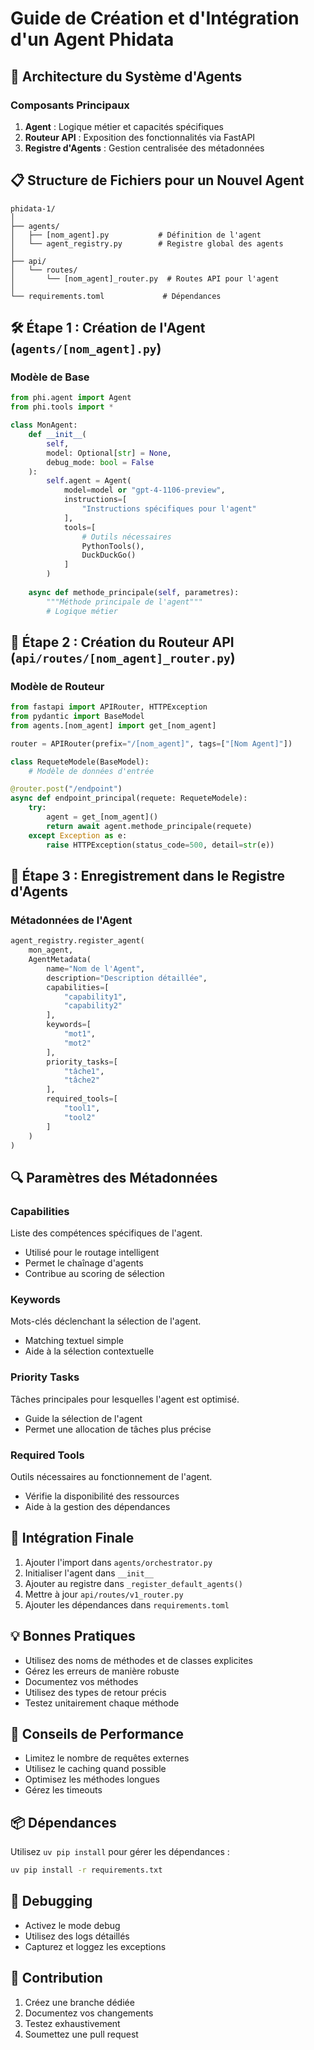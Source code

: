 # Guide de Création et d'Intégration d'un Agent Phidata

## 🚀 Architecture du Système d'Agents

### Composants Principaux
1. **Agent** : Logique métier et capacités spécifiques
2. **Routeur API** : Exposition des fonctionnalités via FastAPI
3. **Registre d'Agents** : Gestion centralisée des métadonnées

## 📋 Structure de Fichiers pour un Nouvel Agent

```
phidata-1/
│
├── agents/
│   ├── [nom_agent].py           # Définition de l'agent
│   └── agent_registry.py        # Registre global des agents
│
├── api/
│   └── routes/
│       └── [nom_agent]_router.py  # Routes API pour l'agent
│
└── requirements.toml             # Dépendances
```

## 🛠 Étape 1 : Création de l'Agent (`agents/[nom_agent].py`)

### Modèle de Base
```python
from phi.agent import Agent
from phi.tools import *

class MonAgent:
    def __init__(
        self, 
        model: Optional[str] = None,
        debug_mode: bool = False
    ):
        self.agent = Agent(
            model=model or "gpt-4-1106-preview",
            instructions=[
                "Instructions spécifiques pour l'agent"
            ],
            tools=[
                # Outils nécessaires
                PythonTools(),
                DuckDuckGo()
            ]
        )
    
    async def methode_principale(self, parametres):
        """Méthode principale de l'agent"""
        # Logique métier
```

## 🔗 Étape 2 : Création du Routeur API (`api/routes/[nom_agent]_router.py`)

### Modèle de Routeur
```python
from fastapi import APIRouter, HTTPException
from pydantic import BaseModel
from agents.[nom_agent] import get_[nom_agent]

router = APIRouter(prefix="/[nom_agent]", tags=["[Nom Agent]"])

class RequeteModele(BaseModel):
    # Modèle de données d'entrée

@router.post("/endpoint")
async def endpoint_principal(requete: RequeteModele):
    try:
        agent = get_[nom_agent]()
        return await agent.methode_principale(requete)
    except Exception as e:
        raise HTTPException(status_code=500, detail=str(e))
```

## 📝 Étape 3 : Enregistrement dans le Registre d'Agents

### Métadonnées de l'Agent
```python
agent_registry.register_agent(
    mon_agent,
    AgentMetadata(
        name="Nom de l'Agent",
        description="Description détaillée",
        capabilities=[
            "capability1",
            "capability2"
        ],
        keywords=[
            "mot1", 
            "mot2"
        ],
        priority_tasks=[
            "tâche1",
            "tâche2"
        ],
        required_tools=[
            "tool1", 
            "tool2"
        ]
    )
)
```

## 🔍 Paramètres des Métadonnées

### Capabilities
Liste des compétences spécifiques de l'agent.
- Utilisé pour le routage intelligent
- Permet le chaînage d'agents
- Contribue au scoring de sélection

### Keywords
Mots-clés déclenchant la sélection de l'agent.
- Matching textuel simple
- Aide à la sélection contextuelle

### Priority Tasks
Tâches principales pour lesquelles l'agent est optimisé.
- Guide la sélection de l'agent
- Permet une allocation de tâches plus précise

### Required Tools
Outils nécessaires au fonctionnement de l'agent.
- Vérifie la disponibilité des ressources
- Aide à la gestion des dépendances

## 🔧 Intégration Finale

1. Ajouter l'import dans `agents/orchestrator.py`
2. Initialiser l'agent dans `__init__`
3. Ajouter au registre dans `_register_default_agents()`
4. Mettre à jour `api/routes/v1_router.py`
5. Ajouter les dépendances dans `requirements.toml`

## 💡 Bonnes Pratiques

- Utilisez des noms de méthodes et de classes explicites
- Gérez les erreurs de manière robuste
- Documentez vos méthodes
- Utilisez des types de retour précis
- Testez unitairement chaque méthode

## 🚨 Conseils de Performance

- Limitez le nombre de requêtes externes
- Utilisez le caching quand possible
- Optimisez les méthodes longues
- Gérez les timeouts

## 📦 Dépendances

Utilisez `uv pip install` pour gérer les dépendances :

```bash
uv pip install -r requirements.txt
```

## 🔬 Debugging

- Activez le mode debug
- Utilisez des logs détaillés
- Capturez et loggez les exceptions

## 🤝 Contribution

1. Créez une branche dédiée
2. Documentez vos changements
3. Testez exhaustivement
4. Soumettez une pull request
